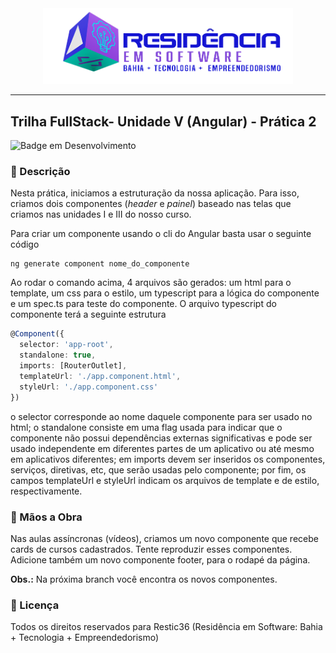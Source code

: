 <div align="center">
<img src="src/images/logo-nav.png" width="400px">
</div>

---

## Trilha FullStack- Unidade V (Angular) - Prática 2

![Badge em Desenvolvimento](http://img.shields.io/static/v1?label=Tecnologias&message=HTML|CSS|TYPESCRIPT|ANGULAR&color=GREEN&style=for-the-badge)

### :bookmark_tabs: Descrição

Nesta prática, iniciamos a estruturação da nossa aplicação. Para isso, criamos dois componentes (<em>header</em> e <em>painel</em>) baseado nas telas que criamos nas unidades I e III do nosso curso.

Para criar um componente usando o cli do Angular basta usar o seguinte código
  
```shell
ng generate component nome_do_componente
```
Ao rodar o comando acima, 4 arquivos são gerados: um html para o template, um css para o estilo, um typescript para a lógica do componente e um spec.ts para teste do componente. O arquivo typescript do componente terá a seguinte estrutura

```typescript
@Component({
  selector: 'app-root',
  standalone: true,
  imports: [RouterOutlet],
  templateUrl: './app.component.html',
  styleUrl: './app.component.css'
})
```
o selector corresponde ao nome daquele componente para ser usado no html; o standalone consiste em uma flag usada para indicar que o componente não possui dependências externas significativas e pode ser usado independente em diferentes partes de um aplicativo ou até mesmo em aplicativos diferentes; em imports devem ser inseridos os componentes, serviços, diretivas, etc, que serão usadas pelo componente; por fim, os campos templateUrl e styleUrl indicam os arquivos de template e de estilo, respectivamente.

### :hammer: Mãos a Obra

Nas aulas assíncronas (vídeos), criamos um novo componente que recebe cards de cursos cadastrados. Tente reproduzir esses componentes. Adicione também um novo componente footer, para o rodapé da página.

<b>Obs.:</b> Na próxima branch você encontra os novos componentes.

### :triangular_flag_on_post: Licença
<p>
Todos os direitos reservados para Restic36 (Residência em Software: Bahia + Tecnologia + Empreendedorismo)
</p>